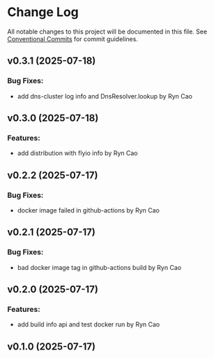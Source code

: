 # Change Log

All notable changes to this project will be documented in this file.
See [Conventional Commits](Https://conventionalcommits.org) for commit guidelines.

<!-- changelog -->

## v0.3.1 (2025-07-18)




### Bug Fixes:

* add dns-cluster log info and DnsResolver.lookup by Ryn Cao

## v0.3.0 (2025-07-18)




### Features:

* add distribution with flyio info by Ryn Cao

## v0.2.2 (2025-07-17)




### Bug Fixes:

* docker image failed in github-actions by Ryn Cao

## v0.2.1 (2025-07-17)




### Bug Fixes:

* bad docker image tag in github-actions build by Ryn Cao

## v0.2.0 (2025-07-17)




### Features:

* add build info api and test docker run by Ryn Cao

## v0.1.0 (2025-07-17)



